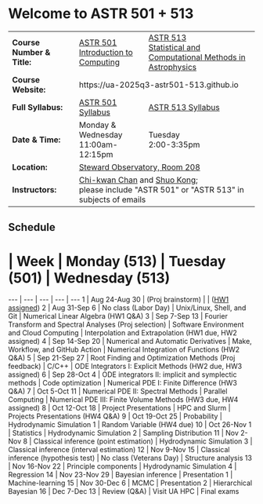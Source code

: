 # Welcome to ASTR 501 + 513

<table>
  <tr>
    <td> <b>Course Number & Title:</b> </td>
    <td> <a href="https://catalog.arizona.edu/courses/0413111">ASTR 501<br/>Introduction to Computing</a> </td>
    <td> <a href="https://catalog.arizona.edu/courses/0404141">ASTR 513<br/>Statistical and Computational Methods in Astrophysics</a> </td>
  </tr>
  <tr>
    <td> <b>Course Website:</b></td>
    <td colspan="2"> <a>https://ua-2025q3-astr501-513.github.io</a> </td>
  </tr>
  <tr>
    <td> <b>Full Syllabus:</b></td>
    <td> <a href="syllabus-501.md">ASTR 501 Syllabus</a> </td>
    <td> <a href="syllabus-513.md">ASTR 513 Syllabus</a> </td>
  </tr>
  <tr>
    <td> <b>Date & Time:</b></td>
    <td> Monday & Wednesday<br/>11:00am-12:15pm </td>
    <td> Tuesday<br/>2:00-3:35pm </td>
  </tr>
  <tr>
    <td> <b>Location:</b></td>
    <td colspan="2"> <a href="https://map.arizona.edu/65/0208">Steward Observatory, Room 208</a> </td>
  </tr>
  <tr>
    <td> <b>Instructors:</b></td>
    <td colspan="2"> <a href="mailto:chanc@arizona.edu?subject=ASTR 501+513">Chi-kwan Chan</a> and <a href="mailto:shuokong@arizona.edu?subject=ASTR 501+513">Shuo Kong</a>;<br/>please include "ASTR 501" or "ASTR 513" in subjects of emails </td>
  </tr>
</table>

## Schedule

#  | Week | Monday (513) | Tuesday (501) | Wednesday (513)
--- | --- | --- | --- | ---
1  | Aug 24-Aug 30 | [](01m/notes.ipynb) (Proj brainstorm)                    | [](01t/lab.ipynb)                        | [](01w/notes.ipynb) ([HW1 assigned](https://classroom.github.com/a/r-eqz-mO))
2  | Aug 31-Sep  6 | No class (Labor Day)                                     | Unix/Linux, Shell, and Git               | Numerical Linear Algebra (HW1 Q&A)
3  | Sep  7-Sep 13 | Fourier Transform and Spectral Analyses (Proj selection) | Software Environment and Cloud Computing | Interpolation and Extrapolation (HW1 due, HW2 assigned)
4  | Sep 14-Sep 20 | Numerical and Automatic Derivatives                      | Make, Workflow, and GitHub Action        | Numerical Integration of Functions (HW2 Q&A)
5  | Sep 21-Sep 27 | Root Finding and Optimization Methods (Proj feedback)    | C/C++                                    | ODE Integrators I: Explicit Methods (HW2 due, HW3 assigned)
6  | Sep 28-Oct  4 | ODE integrators II: implicit and symplectic methods      | Code optimization                        | Numerical PDE I: Finite Difference (HW3 Q&A)
7  | Oct  5-Oct 11 | Numerical PDE II: Spectral Methods                       | Parallel Computing                       | Numerical PDE III: Finite Volume Methods (HW3 due, HW4 assigned)
8  | Oct 12-Oct 18 | Project Presentations                                    | HPC and Slurm                            | Projects Presentations (HW4 Q&A)
9  | Oct 19-Oct 25 | Probability                                              | Hydrodynamic Simulation 1                | Random Variable (HW4 due)
10 | Oct 26-Nov  1 | Statistics                                               | Hydrodynamic Simulation 2                | Sampling Distribution
11 | Nov  2-Nov  8 | Classical inference (point estimation)                   | Hydrodynamic Simulation 3                | Classical inference (interval estimation) 
12 | Nov  9-Nov 15 | Classical inference (hypothesis test)                    | No class (Veterans Day)                  | Structure analysis 
13 | Nov 16-Nov 22 | Principle components                                     | Hydrodynamic Simulation 4                | Regression
14 | Nov 23-Nov 29 | Bayesian inference                                       | Presentation 1                           | Machine-learning 
15 | Nov 30-Dec  6 | MCMC                                                     | Presentation 2                           | Hierarchical Bayesian 
16 | Dec  7-Dec 13 | Review (Q&A)                                             | Visit UA HPC                             | Final exams
